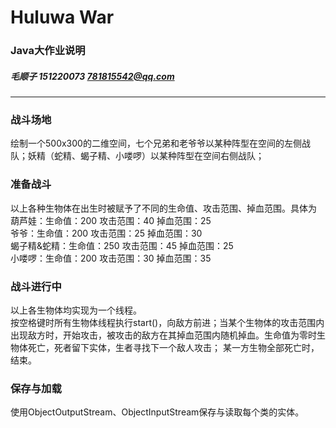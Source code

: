 # Huluwa War
### Java大作业说明
##### 毛顺子 151220073 781815542@qq.com
---
### 战斗场地
绘制一个500x300的二维空间，七个兄弟和老爷爷以某种阵型在空间的左侧战队；妖精（蛇精、蝎子精、小喽啰）以某种阵型在空间右侧战队；

### 准备战斗
以上各种生物体在出生时被赋予了不同的生命值、攻击范围、掉血范围。具体为<br>
葫芦娃：生命值：200 攻击范围：40 掉血范围：25<br>
爷爷：生命值：200 攻击范围：25 掉血范围：30<br>
蝎子精&蛇精：生命值：250 攻击范围：45 掉血范围：25<br>
小喽啰：生命值：200 攻击范围：30 掉血范围：35<br>

### 战斗进行中
以上各生物体均实现为一个线程。<br>
按空格键时所有生物体线程执行start()，向敌方前进；当某个生物体的攻击范围内出现敌方时，开始攻击，被攻击的敌方在其掉血范围内随机掉血。生命值为零时生物体死亡，死者留下实体，生者寻找下一个敌人攻击；
某一方生物全部死亡时，结束。

### 保存与加载
使用ObjectOutputStream、ObjectInputStream保存与读取每个类的实体。
        

